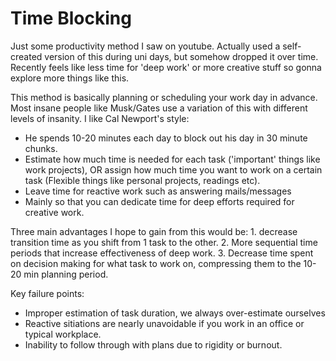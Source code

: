 # Time Blocking

Just some productivity method I saw on youtube. Actually used a self-created version of this during uni days, but somehow dropped it over time. Recently feels like less time for 'deep work' or more creative stuff so gonna explore more things like this.

This method is basically planning or scheduling your work day in advance. Most insane people like Musk/Gates use a variation of this with different levels of insanity. I like Cal Newport's style:
- He spends 10-20 minutes each day to block out his day in 30 minute chunks. 
- Estimate how much time is needed for each task ('important' things like work projects), OR assign how much time you want to work on a certain task (Flexible things like personal projects, readings etc).
- Leave time for reactive work such as answering mails/messages
- Mainly so that you can dedicate time for deep efforts required for creative work.

Three main advantages I hope to gain from this would be: 1. decrease transition time as you shift from 1 task to the other. 2. More sequential time periods that increase effectiveness of deep work. 3. Decrease time spent on decision making for what task to work on, compressing them to the 10-20 min planning period.

Key failure points:
- Improper estimation of task duration, we always over-estimate ourselves
- Reactive sitiations are nearly unavoidable if you work in an office or typical workplace.
- Inability to follow through with plans due to rigidity or burnout.